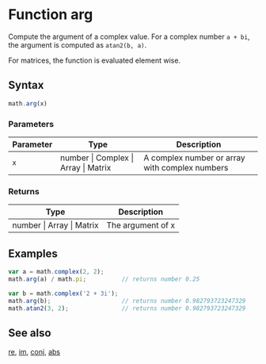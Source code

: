<!-- Note: This file is automatically generated from source code comments. Changes made in this file will be overridden. -->

# Function arg

Compute the argument of a complex value.
For a complex number `a + bi`, the argument is computed as `atan2(b, a)`.

For matrices, the function is evaluated element wise.


## Syntax

```js
math.arg(x)
```

### Parameters

Parameter | Type | Description
--------- | ---- | -----------
`x` | number &#124; Complex &#124; Array &#124; Matrix |  A complex number or array with complex numbers

### Returns

Type | Description
---- | -----------
number &#124; Array &#124; Matrix | The argument of x


## Examples

```js
var a = math.complex(2, 2);
math.arg(a) / math.pi;          // returns number 0.25

var b = math.complex('2 + 3i');
math.arg(b);                    // returns number 0.982793723247329
math.atan2(3, 2);               // returns number 0.982793723247329
```


## See also

[re](re.md),
[im](im.md),
[conj](conj.md),
[abs](abs.md)
